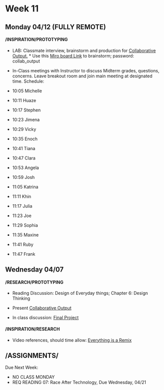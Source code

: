 # Week 11
## Monday 04/12 (FULLY REMOTE)

#### /INSPIRATION/PROTOTYPING

* LAB: Classmate interview, brainstorm and production for [Collaborative Output.](6_collab_output.md) * Use this [Miro board Link](https://miro.com/app/board/o9J_lLO4J-E=/) to brainstorm; password: collab_output    
* In-Class meetings with Instructor to discuss Midterm grades, questions, concerns. Leave breakout room and join main meeting at designated time. Schedule:

* 10:05 Michelle 
* 10:11 Huaze 
* 10:17 Stephen
* 10:23 Jimena
* 10:29 Vicky 
* 10:35 Enoch
* 10:41 Tiana
* 10:47 Clara
* 10:53 Angela
* 10:59 Josh
* 11:05  Katrina 
* 11:11 Khin
* 11:17 Julia 
* 11:23 Joe
* 11:29 Sophia
* 11:35 Maxine
* 11:41 Ruby  
* 11:47 Frank



## Wednesday 04/07

#### /RESEARCH/PROTOTYPING

* Reading Discussion: Design of Everyday things; Chapter 6: Design Thinking 
* Present [Collaborative Output](6_collab_output.md) 

* In class discussion: [Final Project](Project3_Seatbelts.md)  

#### /INSPIRATION/RESEARCH 

* Video references, should time allow: [Everything is a Remix](https://vimeo.com/14912890)


## /ASSIGNMENTS/

Due Next Week:
* NO CLASS MONDAY 
* REQ READING 07: Race After Technology, Due Wednesday, 04/21
